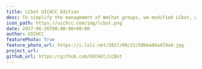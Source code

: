 ```yaml
---
title: LCbot UICHCC Edition
desc: To simplify the management of WeChat groups, we modified LCbot, which is made by LinuxCn, to fit in the common use of WeChat groups among UIC teachers and students. You will find it much efficient to manage your large groups using this automatic robot.
icon_path: https://uichcc.com/img/lcbot.png
date: 2017-06-26T00:00:00+08:00
author: UICHCC
featurePhoto: true
feature_photo_url: https://i.loli.net/2017/09/11/59b6a89a479a9.jpg
project_url: 
github_url: https://github.com/UICHCC/LCBot
---
```

